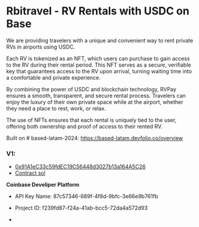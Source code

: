 # Rbitravel - RV Rentals with USDC on Base
We are providing travelers with a unique and convenient way to rent private RVs in airports using USDC. 

Each RV is tokenized as an NFT, which users can purchase to gain access to the RV during their rental period. This NFT serves as a secure, verifiable key that guarantees access to the RV upon arrival, turning waiting time into a comfortable and private experience.

By combining the power of USDC and blockchain technology, RVPay ensures a smooth, transparent, and secure rental process. Travelers can enjoy the luxury of their own private space while at the airport, whether they need a place to rest, work, or relax. 

The use of NFTs ensures that each rental is uniquely tied to the user, offering both ownership and proof of access to their rented RV.

Built on # based-latam-2024: https://based-latam.devfolio.co/overview 




### V1: 
- [0x91A1eC33c59fdEC19C56448d3027b13a164A5C26](https://sepolia.basescan.org/address/0x91a1ec33c59fdec19c56448d3027b13a164a5c26)
- [Contract sol](https://github.com/Ekinoxis-evm/based-latam-2024/blob/main/RVRental.sol)


**Coinbase Develiper Platform**
- API Key Name: 87c57346-689f-4f8d-9bfc-3e66e9b761fb
- Project ID: f239fd87-f24a-41ab-bcc5-72da4a572d93

- 


